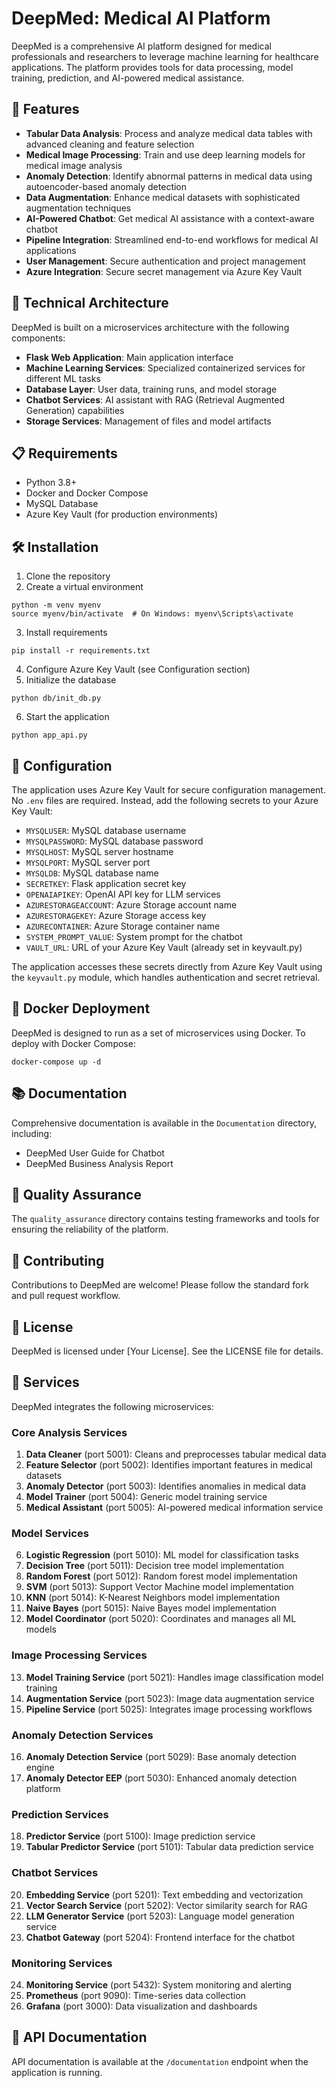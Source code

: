 # DeepMed: Medical AI Platform

DeepMed is a comprehensive AI platform designed for medical professionals and researchers to leverage machine learning for healthcare applications. The platform provides tools for data processing, model training, prediction, and AI-powered medical assistance.

## 🚀 Features

- **Tabular Data Analysis**: Process and analyze medical data tables with advanced cleaning and feature selection
- **Medical Image Processing**: Train and use deep learning models for medical image analysis
- **Anomaly Detection**: Identify abnormal patterns in medical data using autoencoder-based anomaly detection
- **Data Augmentation**: Enhance medical datasets with sophisticated augmentation techniques
- **AI-Powered Chatbot**: Get medical AI assistance with a context-aware chatbot
- **Pipeline Integration**: Streamlined end-to-end workflows for medical AI applications
- **User Management**: Secure authentication and project management
- **Azure Integration**: Secure secret management via Azure Key Vault

## 🔧 Technical Architecture

DeepMed is built on a microservices architecture with the following components:

- **Flask Web Application**: Main application interface
- **Machine Learning Services**: Specialized containerized services for different ML tasks
- **Database Layer**: User data, training runs, and model storage
- **Chatbot Services**: AI assistant with RAG (Retrieval Augmented Generation) capabilities
- **Storage Services**: Management of files and model artifacts

## 📋 Requirements

- Python 3.8+
- Docker and Docker Compose
- MySQL Database
- Azure Key Vault (for production environments)

## 🛠️ Installation

1. Clone the repository
2. Create a virtual environment
```
python -m venv myenv
source myenv/bin/activate  # On Windows: myenv\Scripts\activate
```
3. Install requirements
```
pip install -r requirements.txt
```
4. Configure Azure Key Vault (see Configuration section)
5. Initialize the database
```
python db/init_db.py
```
6. Start the application
```
python app_api.py
```

## 🔐 Configuration

The application uses Azure Key Vault for secure configuration management. No `.env` files are required. Instead, add the following secrets to your Azure Key Vault:

- `MYSQLUSER`: MySQL database username
- `MYSQLPASSWORD`: MySQL database password
- `MYSQLHOST`: MySQL server hostname
- `MYSQLPORT`: MySQL server port
- `MYSQLDB`: MySQL database name
- `SECRETKEY`: Flask application secret key
- `OPENAIAPIKEY`: OpenAI API key for LLM services
- `AZURESTORAGEACCOUNT`: Azure Storage account name
- `AZURESTORAGEKEY`: Azure Storage access key
- `AZURECONTAINER`: Azure Storage container name
- `SYSTEM_PROMPT_VALUE`: System prompt for the chatbot
- `VAULT_URL`: URL of your Azure Key Vault (already set in keyvault.py)

The application accesses these secrets directly from Azure Key Vault using the `keyvault.py` module, which handles authentication and secret retrieval.

## 🚢 Docker Deployment

DeepMed is designed to run as a set of microservices using Docker. To deploy with Docker Compose:

```
docker-compose up -d
```

## 📚 Documentation

Comprehensive documentation is available in the `Documentation` directory, including:
- DeepMed User Guide for Chatbot
- DeepMed Business Analysis Report

## 🧪 Quality Assurance

The `quality_assurance` directory contains testing frameworks and tools for ensuring the reliability of the platform.

## 👥 Contributing

Contributions to DeepMed are welcome! Please follow the standard fork and pull request workflow.

## 📄 License

DeepMed is licensed under [Your License]. See the LICENSE file for details.

## 🔄 Services

DeepMed integrates the following microservices:

### Core Analysis Services
1. **Data Cleaner** (port 5001): Cleans and preprocesses tabular medical data
2. **Feature Selector** (port 5002): Identifies important features in medical datasets
3. **Anomaly Detector** (port 5003): Identifies anomalies in medical data
4. **Model Trainer** (port 5004): Generic model training service
5. **Medical Assistant** (port 5005): AI-powered medical information service

### Model Services
6. **Logistic Regression** (port 5010): ML model for classification tasks
7. **Decision Tree** (port 5011): Decision tree model implementation
8. **Random Forest** (port 5012): Random forest model implementation
9. **SVM** (port 5013): Support Vector Machine model implementation
10. **KNN** (port 5014): K-Nearest Neighbors model implementation 
11. **Naive Bayes** (port 5015): Naive Bayes model implementation
12. **Model Coordinator** (port 5020): Coordinates and manages all ML models

### Image Processing Services
13. **Model Training Service** (port 5021): Handles image classification model training
14. **Augmentation Service** (port 5023): Image data augmentation service
15. **Pipeline Service** (port 5025): Integrates image processing workflows

### Anomaly Detection Services
16. **Anomaly Detection Service** (port 5029): Base anomaly detection engine
17. **Anomaly Detector EEP** (port 5030): Enhanced anomaly detection platform

### Prediction Services
18. **Predictor Service** (port 5100): Image prediction service
19. **Tabular Predictor Service** (port 5101): Tabular data prediction service

### Chatbot Services
20. **Embedding Service** (port 5201): Text embedding and vectorization
21. **Vector Search Service** (port 5202): Vector similarity search for RAG
22. **LLM Generator Service** (port 5203): Language model generation service
23. **Chatbot Gateway** (port 5204): Frontend interface for the chatbot

### Monitoring Services
24. **Monitoring Service** (port 5432): System monitoring and alerting
25. **Prometheus** (port 9090): Time-series data collection
26. **Grafana** (port 3000): Data visualization and dashboards

## 📝 API Documentation

API documentation is available at the `/documentation` endpoint when the application is running.